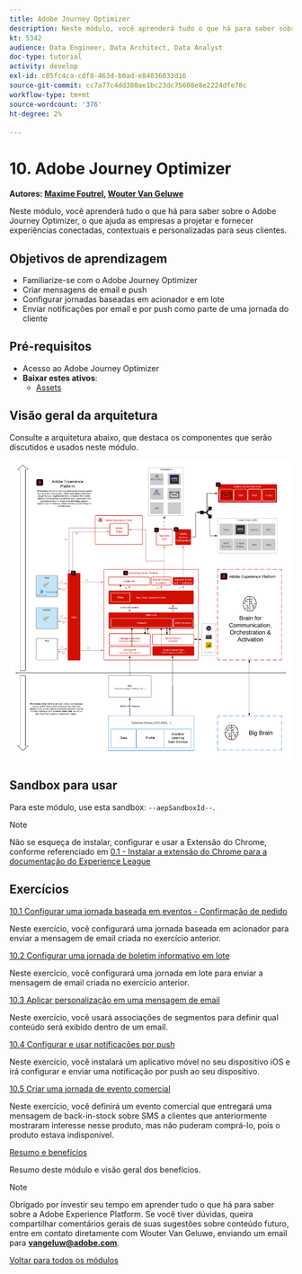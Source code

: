 ```yaml
---
title: Adobe Journey Optimizer
description: Neste módulo, você aprenderá tudo o que há para saber sobre o Journey Optimizer, o que ajuda as empresas a projetar e fornecer experiências conectadas, contextuais e personalizadas para seus clientes.
kt: 5342
audience: Data Engineer, Data Architect, Data Analyst
doc-type: tutorial
activity: develop
exl-id: c85fc4ca-cdf8-463d-b0ad-e84036033d16
source-git-commit: cc7a77c4dd380ae1bc23dc75608e8e2224dfe78c
workflow-type: tm+mt
source-wordcount: '376'
ht-degree: 2%

---
```


# 10. Adobe Journey Optimizer

**Autores: [Maxime Foutrel](https://www.linkedin.com/in/maximefoutrel/), [Wouter Van Geluwe](https://www.linkedin.com/in/woutervangeluwe/)**

Neste módulo, você aprenderá tudo o que há para saber sobre o Adobe Journey Optimizer, o que ajuda as empresas a projetar e fornecer experiências conectadas, contextuais e personalizadas para seus clientes.

## Objetivos de aprendizagem

- Familiarize-se com o Adobe Journey Optimizer
- Criar mensagens de email e push
- Configurar jornadas baseadas em acionador e em lote
- Enviar notificações por email e por push como parte de uma jornada do cliente

## Pré-requisitos

- Acesso ao Adobe Journey Optimizer
- **Baixar estes ativos**:
   - [Assets](./../../assets/ajo/ajo_assets.zip)

## Visão geral da arquitetura

Consulte a arquitetura abaixo, que destaca os componentes que serão discutidos e usados neste módulo.

![Visão geral da arquitetura](../../assets/images/architecturem23.png)

## Sandbox para usar

Para este módulo, use esta sandbox: `--aepSandboxId--`.

>[!NOTE]
>
>Não se esqueça de instalar, configurar e usar a Extensão do Chrome, conforme referenciado em [0.1 - Instalar a extensão do Chrome para a documentação do Experience League](../module0/ex1.md)

## Exercícios

[10.1 Configurar uma jornada baseada em eventos - Confirmação de pedido](./ex1.md)

Neste exercício, você configurará uma jornada baseada em acionador para enviar a mensagem de email criada no exercício anterior.

[10.2 Configurar uma jornada de boletim informativo em lote](./ex2.md)

Neste exercício, você configurará uma jornada em lote para enviar a mensagem de email criada no exercício anterior.

[10.3 Aplicar personalização em uma mensagem de email](./ex3.md)

Neste exercício, você usará associações de segmentos para definir qual conteúdo será exibido dentro de um email.

[10.4 Configurar e usar notificações por push](./ex4.md)

Neste exercício, você instalará um aplicativo móvel no seu dispositivo iOS e irá configurar e enviar uma notificação por push ao seu dispositivo.

[10.5 Criar uma jornada de evento comercial](./ex5.md)

Neste exercício, você definirá um evento comercial que entregará uma mensagem de back-in-stock sobre SMS a clientes que anteriormente mostraram interesse nesse produto, mas não puderam comprá-lo, pois o produto estava indisponível.

[Resumo e benefícios](./summary.md)

Resumo deste módulo e visão geral dos benefícios.

>[!NOTE]
>
>Obrigado por investir seu tempo em aprender tudo o que há para saber sobre a Adobe Experience Platform. Se você tiver dúvidas, queira compartilhar comentários gerais de suas sugestões sobre conteúdo futuro, entre em contato diretamente com Wouter Van Geluwe, enviando um email para **vangeluw@adobe.com**.

[Voltar para todos os módulos](../../overview.md)
